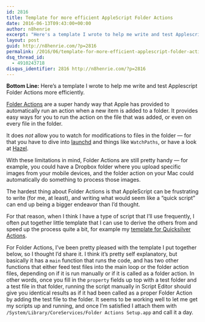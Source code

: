 ```yaml
---
id: 2816
title: Template for more efficient AppleScript Folder Actions
date: 2016-06-13T09:43:00+00:00
author: n8henrie
excerpt: "Here's a template I wrote to help me write and test Applescript Folder Actions more efficiently."
layout: post
guid: http://n8henrie.com/?p=2816
permalink: /2016/06/template-for-more-efficient-applescript-folder-actions/
dsq_thread_id:
  - 4910243718
disqus_identifier: 2816 http://n8henrie.com/?p=2816
---
```

**Bottom Line:** Here’s a template I wrote to help me write and test Applescript Folder Actions more efficiently.<!--more-->

<a href="https://developer.apple.com/library/mac/documentation/AppleScript/Conceptual/AppleScriptLangGuide/reference/ASLR_folder_actions.html" target="_blank">Folder Actions</a> are a super handy way that Apple has provided to automatically run an action when a new item is added to a folder. It provides easy ways for you to run the action on the file that was added, or even on every file in the folder.

It does _not_ allow you to watch for modifications to files in the folder — for that you have to dive into <a href="https://developer.apple.com/library/prerelease/mac/documentation/Darwin/Reference/ManPages/man5/launchd.plist.5.html" target="_blank">launchd</a> and things like `WatchPaths`, or have a look at <a href="https://www.noodlesoft.com/hazel.php" target="_blank">Hazel</a>.

With these limitations in mind, Folder Actions are still pretty handy — for example, you could have a Dropbox folder where you upload specific images from your mobile devices, and the folder action on your Mac could automatically do something to process those images.

The hardest thing about Folder Actions is that AppleScript can be frustrating to write (for me, at least), and writing what would seem like a “quick script” can end up being a bigger endeavor than I’d thought.

For that reason, when I think I have a type of script that I’ll use frequently, I often put together little template that I can use to derive the others from and speed up the process quite a bit, for example my [template for Quicksilver Actions](http://n8henrie.com/2013/03/template-for-writing-quicksilver-actions-in-applescript/).

For Folder Actions, I’ve been pretty pleased with the template I put together below, so I thought I’d share it. I think it’s pretty self explanatory, but basically it has a `main` function that runs the code, and has two other functions that either feed test files into the main loop or the folder action files, depending on if it is run manually or if it is called as a folder action. In other words, once you fill in the `property` fields up top with a test folder and a test file in that folder, running the script manually in Script Editor should give you identical results as if it had been called as a proper Folder Action by adding the test file to the folder. It seems to be working well to let me get my scripts up and running, and once I’m satisfied I attach them with `/System/Library/CoreServices/Folder Actions Setup.app` and call it a day.